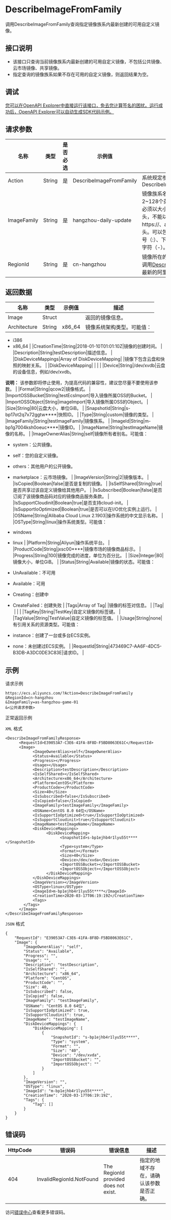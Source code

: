 # DescribeImageFromFamily

调用DescribeImageFromFamily查询指定镜像族系内最新创建的可用自定义镜像。

## 接口说明

-   该接口只查询当前镜像族系内最新创建的可用自定义镜像，不包括公共镜像、云市场镜像、共享镜像。
-   指定查询的镜像族系如果不存在可用的自定义镜像，则返回结果为空。

## 调试

[您可以在OpenAPI Explorer中直接运行该接口，免去您计算签名的困扰。运行成功后，OpenAPI Explorer可以自动生成SDK代码示例。](https://api.aliyun.com/#product=Ecs&api=DescribeImageFromFamily&type=RPC&version=2014-05-26)

## 请求参数

|名称|类型|是否必选|示例值|描述|
|--|--|----|---|--|
|Action|String|是|DescribeImageFromFamily|系统规定参数。取值：DescribeImageFromFamily |
|ImageFamily|String|是|hangzhou-daily-update|镜像族系名称。长度为2~128个英文或中文字符。必须以大小字母或中文开头，不能以http://、https://、acs:和aliyun开头。可以包含数字、半角冒号（:）、下划线（\_）或者连字符（-）。 |
|RegionId|String|是|cn-hangzhou|镜像所在的地域ID。您可以调用[DescribeRegions](~~25609~~)查看最新的阿里云地域列表。 |

## 返回数据

|名称|类型|示例值|描述|
|--|--|---|--|
|Image|Struct| |返回的镜像信息。 |
|Architecture|String|x86\_64|镜像系统架构类型。可能值：

 -   i386
-   x86\_64 |
|CreationTime|String|2018-01-10T01:01:10Z|镜像的创建时间。 |
|Description|String|testDescription|描述信息。 |
|DiskDeviceMappings|Array of DiskDeviceMapping| |镜像下包含云盘和快照的映射关系。 |
|DiskDeviceMapping| | | |
|Device|String|/dev/xvdb|云盘的设备信息，例如/dev/xvdb。

 **说明：** 该参数即将停止使用，为提高代码的兼容性，建议您尽量不要使用该参数。 |
|Format|String|qcow2|镜像格式。 |
|ImportOSSBucket|String|testEcsImport|导入镜像所属OSS的Bucket。 |
|ImportOSSObject|String|imageImport|导入镜像所属OSS的Object。 |
|Size|String|80|云盘大小，单位GiB。 |
|SnapshotId|String|s-bp17ot2q7x72ggtw\*\*\*\*|快照ID。 |
|Type|String|custom|镜像的类型。 |
|ImageFamily|String|testImageFamily|镜像族系。 |
|ImageId|String|m-bp1g7004ksh0oeuc\*\*\*\*|镜像ID。 |
|ImageName|String|testImageName|镜像的名称。 |
|ImageOwnerAlias|String|self|镜像所有者别名。可能值：

 -   system：公共镜像。
-   self：您的自定义镜像。
-   others：其他用户的公开镜像。
-   marketplace：云市场镜像。 |
|ImageVersion|String|2|镜像版本。 |
|IsCopied|Boolean|false|是否是复制的镜像。 |
|IsSelfShared|String|true|是否共享过该自定义镜像给其他用户。 |
|IsSubscribed|Boolean|false|是否订阅了该镜像商品码对应的镜像商品服务条款。 |
|IsSupportCloudinit|Boolean|true|是否支持cloud-init。 |
|IsSupportIoOptimized|Boolean|true|是否可以在I/O优化实例上运行。 |
|OSName|String|Alibaba Cloud Linux 2.1903|操作系统的中文显示名称。 |
|OSType|String|linux|操作系统类型。可能值：

 -   windows
-   linux |
|Platform|String|Aliyun|操作系统平台。 |
|ProductCode|String|jxsc00\*\*\*\*|镜像市场的镜像商品标示。 |
|Progress|String|100|镜像完成的进度，单位为百分比。 |
|Size|Integer|80|镜像大小，单位GiB。 |
|Status|String|Available|镜像的状态。可能值：

 -   UnAvailable：不可用
-   Available：可用
-   Creating：创建中
-   CreateFailed：创建失败 |
|Tags|Array of Tag| |镜像的标签对信息。 |
|Tag| | | |
|TagKey|String|TestKey|自定义镜像的标签键。 |
|TagValue|String|TestValue|自定义镜像的标签值。 |
|Usage|String|none|有引用关系的资源类型。可能值：

 -   instance：创建了一台或多台ECS实例。
-   none：未创建过ECS实例。 |
|RequestId|String|473469C7-AA6F-4DC5-B3DB-A3DC0DE3C83E|请求ID。 |

## 示例

请求示例

```
https://ecs.aliyuncs.com/?Action=DescribeImageFromFamily
&RegionId=cn-hangzhou
&ImageFamily=as-hangzhou-game-01
&<公共请求参数>
```

正常返回示例

`XML` 格式

```
<DescribeImageFromFamilyResponse>
      <RequestId>E39053A7-C3E6-41FA-8F8D-F5BD8063E61C</RequestId>
      <Image>
            <ImageOwnerAlias>self</ImageOwnerAlias>
            <Status>Available</Status>
            <Progress></Progress>
            <Usage></Usage>
            <Description>testDescription</Description>
            <IsSelfShared></IsSelfShared>
            <Architecture>x86_64</Architecture>
            <Platform>CentOS</Platform>
            <ProductCode></ProductCode>
            <Size>40</Size>
            <IsSubscribed>false</IsSubscribed>
            <IsCopied>false</IsCopied>
            <ImageFamily>testImageFamily</ImageFamily>
            <OSName>CentOS 8.0 64位</OSName>
            <IsSupportIoOptimized>true</IsSupportIoOptimized>
            <IsSupportCloudinit>true</IsSupportCloudinit>
            <ImageName>testImageName</ImageName>
            <DiskDeviceMappings>
                  <DiskDeviceMapping>
                        <SnapshotId>s-bp1ejhb4r1lyu55t****</SnapshotId>
                        <Type>system</Type>
                        <Format></Format>
                        <Size>40</Size>
                        <Device>/dev/xvda</Device>
                        <ImportOSSBucket></ImportOSSBucket>
                        <ImportOSSObject></ImportOSSObject>
                  </DiskDeviceMapping>
            </DiskDeviceMappings>
            <ImageVersion></ImageVersion>
            <OSType>linux</OSType>
            <ImageId>m-bp1ejhb4r1lyu55t****</ImageId>
            <CreationTime>2020-03-17T06:19:19Z</CreationTime>
            <Tags>
        </Tags>
      </Image>
</DescribeImageFromFamilyResponse>
```

`JSON` 格式

```
{
	"RequestId": "E39053A7-C3E6-41FA-8F8D-F5BD8063E61C",
	"Image": {
		"ImageOwnerAlias": "self",
		"Status": "Available",
		"Progress": "",
		"Usage": "",
		"Description": "testDescription",
		"IsSelfShared": "",
		"Architecture": "x86_64",
		"Platform": "CentOS",
		"ProductCode": "",
		"Size": 40,
		"IsSubscribed": false,
		"IsCopied": false,
		"ImageFamily": "testImageFamily",
		"OSName": "CentOS 8.0 64位",
		"IsSupportIoOptimized": true,
		"IsSupportCloudinit": true,
		"ImageName": "testImageName",
		"DiskDeviceMappings": {
			"DiskDeviceMapping": [
				{
					"SnapshotId": "s-bp1ejhb4r1lyu55t****",
					"Type": "system",
					"Format": "",
					"Size": "40",
					"Device": "/dev/xvda",
					"ImportOSSBucket": "",
					"ImportOSSObject": ""
				}
			]
		},
		"ImageVersion": "",
		"OSType": "linux",
		"ImageId": "m-bp1ejhb4r1lyu55t****",
		"CreationTime": "2020-03-17T06:19:19Z",
		"Tags": {
			"Tag": []
		}
	}
}
```

## 错误码

|HttpCode|错误码|错误信息|描述|
|--------|---|----|--|
|404|InvalidRegionId.NotFound|The RegionId provided does not exist.|指定的地域不存在，请确认该参数是否正确。|

访问[错误中心](https://error-center.aliyun.com/status/product/Ecs)查看更多错误码。

